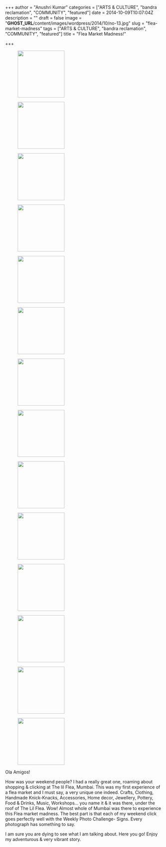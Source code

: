 +++
author = "Anushri Kumar"
categories = ["ARTS &amp; CULTURE", "bandra reclamation", "COMMUNITY", "featured"]
date = 2014-10-09T10:07:04Z
description = ""
draft = false
image = "__GHOST_URL__/content/images/wordpress/2014/10/no-13.jpg"
slug = "flea-market-madness"
tags = ["ARTS &amp; CULTURE", "bandra reclamation", "COMMUNITY", "featured"]
title = "Flea Market Madness!"

+++


<p><div id='gallery-95' class='gallery galleryid-7084 gallery-columns-3 gallery-size-thumbnail'><figure class='gallery-item'>
			<div class='gallery-icon landscape'>
				<a href='__GHOST_URL__/flea-market-madness/no-1/'><img width="150" height="150" src="https://i2.wp.com/bandra.info/wp-content/uploads/2014/10/no-1.jpg?resize=150%2C150&#038;ssl=1" class="attachment-thumbnail size-thumbnail" alt="" loading="lazy" srcset="https://i2.wp.com/bandra.info/wp-content/uploads/2014/10/no-1.jpg?resize=150%2C150&amp;ssl=1 150w, https://i2.wp.com/bandra.info/wp-content/uploads/2014/10/no-1.jpg?zoom=2&amp;resize=150%2C150&amp;ssl=1 300w, https://i2.wp.com/bandra.info/wp-content/uploads/2014/10/no-1.jpg?zoom=3&amp;resize=150%2C150&amp;ssl=1 450w" sizes="(max-width: 150px) 100vw, 150px" data-recalc-dims="1" /></a>
			</div></figure><figure class='gallery-item'>
			<div class='gallery-icon portrait'>
				<a href='__GHOST_URL__/flea-market-madness/no-2/'><img width="150" height="150" src="https://i1.wp.com/bandra.info/wp-content/uploads/2014/10/no-2.jpg?resize=150%2C150&#038;ssl=1" class="attachment-thumbnail size-thumbnail" alt="" loading="lazy" srcset="https://i1.wp.com/bandra.info/wp-content/uploads/2014/10/no-2.jpg?resize=150%2C150&amp;ssl=1 150w, https://i1.wp.com/bandra.info/wp-content/uploads/2014/10/no-2.jpg?zoom=2&amp;resize=150%2C150&amp;ssl=1 300w, https://i1.wp.com/bandra.info/wp-content/uploads/2014/10/no-2.jpg?zoom=3&amp;resize=150%2C150&amp;ssl=1 450w" sizes="(max-width: 150px) 100vw, 150px" data-recalc-dims="1" /></a>
			</div></figure><figure class='gallery-item'>
			<div class='gallery-icon landscape'>
				<a href='__GHOST_URL__/flea-market-madness/no-3/'><img width="150" height="150" src="https://i1.wp.com/bandra.info/wp-content/uploads/2014/10/no-3.jpg?resize=150%2C150&#038;ssl=1" class="attachment-thumbnail size-thumbnail" alt="" loading="lazy" srcset="https://i1.wp.com/bandra.info/wp-content/uploads/2014/10/no-3.jpg?resize=150%2C150&amp;ssl=1 150w, https://i1.wp.com/bandra.info/wp-content/uploads/2014/10/no-3.jpg?zoom=2&amp;resize=150%2C150&amp;ssl=1 300w, https://i1.wp.com/bandra.info/wp-content/uploads/2014/10/no-3.jpg?zoom=3&amp;resize=150%2C150&amp;ssl=1 450w" sizes="(max-width: 150px) 100vw, 150px" data-recalc-dims="1" /></a>
			</div></figure><figure class='gallery-item'>
			<div class='gallery-icon landscape'>
				<a href='__GHOST_URL__/flea-market-madness/no-4/'><img width="150" height="150" src="https://i2.wp.com/bandra.info/wp-content/uploads/2014/10/no-4.jpg?resize=150%2C150&#038;ssl=1" class="attachment-thumbnail size-thumbnail" alt="" loading="lazy" srcset="https://i2.wp.com/bandra.info/wp-content/uploads/2014/10/no-4.jpg?resize=150%2C150&amp;ssl=1 150w, https://i2.wp.com/bandra.info/wp-content/uploads/2014/10/no-4.jpg?zoom=2&amp;resize=150%2C150&amp;ssl=1 300w, https://i2.wp.com/bandra.info/wp-content/uploads/2014/10/no-4.jpg?zoom=3&amp;resize=150%2C150&amp;ssl=1 450w" sizes="(max-width: 150px) 100vw, 150px" data-recalc-dims="1" /></a>
			</div></figure><figure class='gallery-item'>
			<div class='gallery-icon landscape'>
				<a href='__GHOST_URL__/flea-market-madness/no-5/'><img width="150" height="150" src="https://i1.wp.com/bandra.info/wp-content/uploads/2014/10/no-5.jpg?resize=150%2C150&#038;ssl=1" class="attachment-thumbnail size-thumbnail" alt="" loading="lazy" srcset="https://i1.wp.com/bandra.info/wp-content/uploads/2014/10/no-5.jpg?resize=150%2C150&amp;ssl=1 150w, https://i1.wp.com/bandra.info/wp-content/uploads/2014/10/no-5.jpg?zoom=2&amp;resize=150%2C150&amp;ssl=1 300w, https://i1.wp.com/bandra.info/wp-content/uploads/2014/10/no-5.jpg?zoom=3&amp;resize=150%2C150&amp;ssl=1 450w" sizes="(max-width: 150px) 100vw, 150px" data-recalc-dims="1" /></a>
			</div></figure><figure class='gallery-item'>
			<div class='gallery-icon landscape'>
				<a href='__GHOST_URL__/flea-market-madness/no-6/'><img width="150" height="150" src="https://i2.wp.com/bandra.info/wp-content/uploads/2014/10/no-6.jpg?resize=150%2C150&#038;ssl=1" class="attachment-thumbnail size-thumbnail" alt="" loading="lazy" srcset="https://i2.wp.com/bandra.info/wp-content/uploads/2014/10/no-6.jpg?resize=150%2C150&amp;ssl=1 150w, https://i2.wp.com/bandra.info/wp-content/uploads/2014/10/no-6.jpg?zoom=2&amp;resize=150%2C150&amp;ssl=1 300w, https://i2.wp.com/bandra.info/wp-content/uploads/2014/10/no-6.jpg?zoom=3&amp;resize=150%2C150&amp;ssl=1 450w" sizes="(max-width: 150px) 100vw, 150px" data-recalc-dims="1" /></a>
			</div></figure><figure class='gallery-item'>
			<div class='gallery-icon landscape'>
				<a href='__GHOST_URL__/flea-market-madness/no-7/'><img width="150" height="150" src="https://i2.wp.com/bandra.info/wp-content/uploads/2014/10/no-7.jpg?resize=150%2C150&#038;ssl=1" class="attachment-thumbnail size-thumbnail" alt="" loading="lazy" srcset="https://i2.wp.com/bandra.info/wp-content/uploads/2014/10/no-7.jpg?resize=150%2C150&amp;ssl=1 150w, https://i2.wp.com/bandra.info/wp-content/uploads/2014/10/no-7.jpg?zoom=2&amp;resize=150%2C150&amp;ssl=1 300w, https://i2.wp.com/bandra.info/wp-content/uploads/2014/10/no-7.jpg?zoom=3&amp;resize=150%2C150&amp;ssl=1 450w" sizes="(max-width: 150px) 100vw, 150px" data-recalc-dims="1" /></a>
			</div></figure><figure class='gallery-item'>
			<div class='gallery-icon landscape'>
				<a href='__GHOST_URL__/flea-market-madness/no-8/'><img width="150" height="150" src="https://i0.wp.com/bandra.info/wp-content/uploads/2014/10/no-8.jpg?resize=150%2C150&#038;ssl=1" class="attachment-thumbnail size-thumbnail" alt="" loading="lazy" srcset="https://i0.wp.com/bandra.info/wp-content/uploads/2014/10/no-8.jpg?resize=150%2C150&amp;ssl=1 150w, https://i0.wp.com/bandra.info/wp-content/uploads/2014/10/no-8.jpg?zoom=2&amp;resize=150%2C150&amp;ssl=1 300w, https://i0.wp.com/bandra.info/wp-content/uploads/2014/10/no-8.jpg?zoom=3&amp;resize=150%2C150&amp;ssl=1 450w" sizes="(max-width: 150px) 100vw, 150px" data-recalc-dims="1" /></a>
			</div></figure><figure class='gallery-item'>
			<div class='gallery-icon landscape'>
				<a href='__GHOST_URL__/flea-market-madness/no-9/'><img width="150" height="150" src="https://i0.wp.com/bandra.info/wp-content/uploads/2014/10/no-9.jpg?resize=150%2C150&#038;ssl=1" class="attachment-thumbnail size-thumbnail" alt="" loading="lazy" srcset="https://i0.wp.com/bandra.info/wp-content/uploads/2014/10/no-9.jpg?resize=150%2C150&amp;ssl=1 150w, https://i0.wp.com/bandra.info/wp-content/uploads/2014/10/no-9.jpg?zoom=2&amp;resize=150%2C150&amp;ssl=1 300w, https://i0.wp.com/bandra.info/wp-content/uploads/2014/10/no-9.jpg?zoom=3&amp;resize=150%2C150&amp;ssl=1 450w" sizes="(max-width: 150px) 100vw, 150px" data-recalc-dims="1" /></a>
			</div></figure><figure class='gallery-item'>
			<div class='gallery-icon landscape'>
				<a href='__GHOST_URL__/flea-market-madness/no-10/'><img width="150" height="150" src="https://i0.wp.com/bandra.info/wp-content/uploads/2014/10/no-10.jpg?resize=150%2C150&#038;ssl=1" class="attachment-thumbnail size-thumbnail" alt="" loading="lazy" srcset="https://i0.wp.com/bandra.info/wp-content/uploads/2014/10/no-10.jpg?resize=150%2C150&amp;ssl=1 150w, https://i0.wp.com/bandra.info/wp-content/uploads/2014/10/no-10.jpg?zoom=2&amp;resize=150%2C150&amp;ssl=1 300w, https://i0.wp.com/bandra.info/wp-content/uploads/2014/10/no-10.jpg?zoom=3&amp;resize=150%2C150&amp;ssl=1 450w" sizes="(max-width: 150px) 100vw, 150px" data-recalc-dims="1" /></a>
			</div></figure><figure class='gallery-item'>
			<div class='gallery-icon landscape'>
				<a href='__GHOST_URL__/flea-market-madness/no-11/'><img width="150" height="150" src="https://i2.wp.com/bandra.info/wp-content/uploads/2014/10/no-11.jpg?resize=150%2C150&#038;ssl=1" class="attachment-thumbnail size-thumbnail" alt="" loading="lazy" srcset="https://i2.wp.com/bandra.info/wp-content/uploads/2014/10/no-11.jpg?resize=150%2C150&amp;ssl=1 150w, https://i2.wp.com/bandra.info/wp-content/uploads/2014/10/no-11.jpg?zoom=2&amp;resize=150%2C150&amp;ssl=1 300w, https://i2.wp.com/bandra.info/wp-content/uploads/2014/10/no-11.jpg?zoom=3&amp;resize=150%2C150&amp;ssl=1 450w" sizes="(max-width: 150px) 100vw, 150px" data-recalc-dims="1" /></a>
			</div></figure><figure class='gallery-item'>
			<div class='gallery-icon portrait'>
				<a href='__GHOST_URL__/flea-market-madness/no-12/'><img width="150" height="150" src="https://i2.wp.com/bandra.info/wp-content/uploads/2014/10/no-12.jpg?resize=150%2C150&#038;ssl=1" class="attachment-thumbnail size-thumbnail" alt="" loading="lazy" srcset="https://i2.wp.com/bandra.info/wp-content/uploads/2014/10/no-12.jpg?resize=150%2C150&amp;ssl=1 150w, https://i2.wp.com/bandra.info/wp-content/uploads/2014/10/no-12.jpg?zoom=2&amp;resize=150%2C150&amp;ssl=1 300w, https://i2.wp.com/bandra.info/wp-content/uploads/2014/10/no-12.jpg?zoom=3&amp;resize=150%2C150&amp;ssl=1 450w" sizes="(max-width: 150px) 100vw, 150px" data-recalc-dims="1" /></a>
			</div></figure><figure class='gallery-item'>
			<div class='gallery-icon landscape'>
				<a href='__GHOST_URL__/flea-market-madness/no-13/'><img width="150" height="150" src="https://i1.wp.com/bandra.info/wp-content/uploads/2014/10/no-13.jpg?resize=150%2C150&#038;ssl=1" class="attachment-thumbnail size-thumbnail" alt="" loading="lazy" srcset="https://i1.wp.com/bandra.info/wp-content/uploads/2014/10/no-13.jpg?resize=150%2C150&amp;ssl=1 150w, https://i1.wp.com/bandra.info/wp-content/uploads/2014/10/no-13.jpg?zoom=2&amp;resize=150%2C150&amp;ssl=1 300w, https://i1.wp.com/bandra.info/wp-content/uploads/2014/10/no-13.jpg?zoom=3&amp;resize=150%2C150&amp;ssl=1 450w" sizes="(max-width: 150px) 100vw, 150px" data-recalc-dims="1" /></a>
			</div></figure><figure class='gallery-item'>
			<div class='gallery-icon landscape'>
				<a href='__GHOST_URL__/flea-market-madness/no-14/'><img width="150" height="150" src="https://i0.wp.com/bandra.info/wp-content/uploads/2014/10/no-14.jpg?resize=150%2C150&#038;ssl=1" class="attachment-thumbnail size-thumbnail" alt="" loading="lazy" srcset="https://i0.wp.com/bandra.info/wp-content/uploads/2014/10/no-14.jpg?resize=150%2C150&amp;ssl=1 150w, https://i0.wp.com/bandra.info/wp-content/uploads/2014/10/no-14.jpg?zoom=2&amp;resize=150%2C150&amp;ssl=1 300w, https://i0.wp.com/bandra.info/wp-content/uploads/2014/10/no-14.jpg?zoom=3&amp;resize=150%2C150&amp;ssl=1 450w" sizes="(max-width: 150px) 100vw, 150px" data-recalc-dims="1" /></a>
			</div></figure>
		</div>
</p>
<p>Ola Amigos!</p>
<p>How was your weekend people? I had a really great one, roaming about shopping &amp; clicking at The lil Flea, Mumbai. This was my first experience of a flea market and I must say, a very unique one indeed. Crafts, Clothing, Handmade Knick-Knacks, Accessories, Home decor, Jewellery, Pottery, Food &amp; Drinks, Music, Workshops… you name it &amp; it was there, under the roof of The Lil Flea. Wow! Almost whole of Mumbai was there to experience this Flea market madness. The best part is that each of my weekend click goes perfectly well with the Weekly Photo Challenge- Signs. Every photograph has something to say.</p>
<p>I am sure you are dying to see what I am talking about. Here you go! Enjoy my adventurous &amp; very vibrant story.</p>



